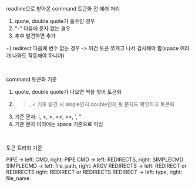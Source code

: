 readline으로 받아온 command 토큰화 전 에러 처리

1. quote, double quote가 홀수인 경우
2. "-" 다음에 문자 없는 경우
3. 추후 발견하면 추가

+) redirect 다음에 변수 없는 경우 -> 이건 토큰 쪼개고 나서 검사해야 함(space 여러 개 나와도 작동해야 하니까)

<br/>

command 토큰화 기준

1. quote, double quote가 나오면 짝을 찾아 토큰화
2. >, < 기호 발견 시 single인지 double인지 뒷 문자도 확인하고 토큰화
3. 기준 문자: |, <, >, <<, >>, ', "
4. 기준 문자 이외에는 space 기준으로 파싱

<br/>

토큰 트리화 기준

PIPE ->         left: CMD,                   right: PIPE
CMD ->          left: REDIRECTS,             right: SIMPLECMD
SIMPLECMD ->    left: file_path,             right: ARGV
REDIRECTS ->    left: REDIRECT or REDIRECTS  right: REDIRECT or REDIRECTS
REDIRECT ->     left: type,                  right: file_name
